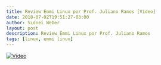 ```yaml
---
title: Review Emmi Linux por Prof. Juliano Ramos [Vídeo]
date: 2018-07-02T19:51:27-03:00
author: Sidnei Weber
layout: post
description: Review Emmi Linux por Prof. Juliano Ramos
tags: [linux, emmi linux]
---
```


[![Video](https://img.youtube.com/vi/rUNrFIn9gT8/0.jpg)](https://www.youtube.com/watch?v=rUNrFIn9gT8)